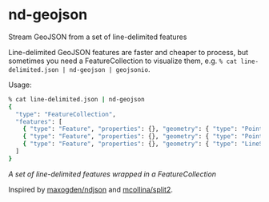 # nd-geojson

Stream GeoJSON from a set of line-delimited features

Line-delimited GeoJSON features are faster and cheaper to process, but sometimes you need a FeatureCollection to visualize them, e.g. `% cat line-delimited.json | nd-geojson | geojsonio`.

Usage:

```bash
% cat line-delimited.json | nd-geojson
{
  "type": "FeatureCollection",
  "features": [
    { "type": "Feature", "properties": {}, "geometry": { "type": "Point", "coordinates": [ -115.44, 32.62 ] } },
    { "type": "Feature", "properties": {}, "geometry": { "type": "Point", "coordinates": [ -115.45, 32.63 ] } },
    { "type": "Feature", "properties": {}, "geometry": { "type": "LineString", "coordinates": [[0,0],[0,0],[0,0],[0,0] ] } }
  ]
}
```
_A set of line-delimited features wrapped in a FeatureCollection_

Inspired by [maxogden/ndjson](https://github.com/maxogden/ndjson) and [mcollina/split2](https://github.com/mcollina/split2).
